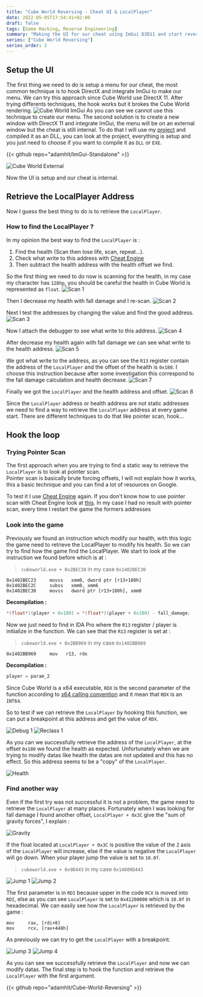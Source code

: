 ```yaml
---
title: "Cube World Reversing - Cheat UI & LocalPlayer"
date: 2022-05-05T17:54:41+02:00
draft: false
tags: [Game Hacking, Reverse Engineering]
summary: "Making the UI for our cheat using ImGui D3D11 and start reverse the game to retrieve the LocalPlayer to start implementing our cheat features."
series: ["Cube World Reversing"]
series_order: 2
---
```


## Setup the UI
The first thing we need to do is setup a menu for our cheat, the most common technique is to hook DirectX and integrate ImGui to make our menu. We can try this approach since Cube World use DirectX 11. 
After trying differents techniques, the hook works but it brokes the Cube World rendering.
![Cube World ImGui](https://user-images.githubusercontent.com/48086737/234317926-5d3b1c6b-d3a1-4dba-8ce3-42b2267d87c2.png)
As you can see we cannot use this technique to create our menu. 
The second solution is to create a new window with DirectX 11 and integrate ImGui, the menu will be on an external window but the cheat is still internal.
To do that I will use my [project](https://github.com/adamhlt/ImGui-Standalone) and compiled it as an DLL, you can look at the project, everything is setup and you just need to choose if you want to compile it as `DLL` or `EXE`.

{{< github repo="adamhlt/ImGui-Standalone" >}}

![Cube World External](https://user-images.githubusercontent.com/48086737/234318016-42c862fc-acb2-4abf-8ead-718b92078717.png)

Now the UI is setup and our cheat is internal.

## Retrieve the LocalPlayer Address
Now I guess the best thing to do is to retrieve the `LocalPlayer`.
### How to find the LocalPlayer ?
In my opinion the best way to find the `LocalPlayer` is : 
 1. Find the health (Scan then lose life, scan, repeat...).
 2. Check what write to this address with [Cheat Engine](https://www.cheatengine.org)
 3. Then subtract the health address with the health offset we find.

So the first thing we need to do now is scanning for the health, in my case my character has `128hp`, you should be careful the health in Cube World is represented as `float`.
![Scan 1](https://user-images.githubusercontent.com/48086737/234318143-61d79161-e3c3-4377-8f2b-626271d3ba9e.png)

Then I decrease my health with fall damage and I re-scan.
![Scan 2](https://user-images.githubusercontent.com/48086737/234318238-f30aee79-ccee-43d6-94f1-29529b069e90.png)

Next I test the addresses by changing the value and find the good address.
![Scan 3](https://user-images.githubusercontent.com/48086737/234318277-0cd313c4-4778-4fab-b62f-e314a3b6d180.png)

Now I attach the debugger to see what write to this address.
![Scan 4](https://user-images.githubusercontent.com/48086737/234318302-ae3d4add-d37a-46d5-b6be-8a5469b99556.png)

After decrease my health again with fall damage we can see what write to the health address.
![Scan 5](https://user-images.githubusercontent.com/48086737/234318333-ba1ace65-67ba-4297-87a7-a32c8a7afee4.png)

We got what write to the address, as you can see the `R13` register contain the address of the `LocalPlayer` and the offset of the health is `0x180`. I choose this instruction because after some investigation this correspond to the fall damage calculation and health decrease.
![Scan 7](https://user-images.githubusercontent.com/48086737/234318396-c3b94189-008f-4e75-850f-9ef7539fba53.png)

Finally we got the `LocalPlayer` and the health address and offset.
![Scan 8](https://user-images.githubusercontent.com/48086737/234318425-0fde6666-7790-4427-b761-be56a6fd5136.png)

Since the `LocalPlayer` address or health address are not static addresses we need to find a way to retrieve the `LocalPlayer` address at every game start. There are different techniques to do that like pointer scan, hook...

##  Hook the loop
### Trying Pointer Scan
The first approach when you are trying to find a static way to retrieve the `LocalPlayer` is to look at pointer scan.  
Pointer scan is basically brute forcing offsets, I will not explain how it works, this a basic technique and you can find a lot of resources on Google.

To test it I use [Cheat Engine](https://www.cheatengine.org) again. If you don't know how to use pointer scan with Cheat Engine look at [this](https://guidedhacking.com/threads/cheat-engine-how-to-pointer-scan-with-pointermaps.9739/). In my case I had no result with pointer scan, every time I restart the game the formers addresses 

### Look into the game
Previously we found an instruction which modify our health, with this logic the game need to retrieve the LocalPlayer to modify his health. So we can try to find how the game find the LocalPlayer. We start to look at the instruction we found before which is at :

> `cubeworld.exe + 0x2BEC30` in my case `0x1402BEC30`

```
0x1402BEC23     movss   xmm0, dword ptr [r13+180h]
0x1402BEC2C     subss   xmm0, xmm6  
0x1402BEC30     movss   dword ptr [r13+180h], xmm0
```
**Decompilation :**
``` cpp
*(float*)(player + 0x180) = *(float*)(player + 0x180) - fall_damage;
```
Now we just need to find in IDA Pro where the `R13` register / player is initialize in the function. We can see that the `R13` register is set at :
> `cubeworld.exe + 0x2BB969` in my case `0x1402BB969`

```
0x1402BB969     mov   r13, rdx
```
**Decompilation :**
``` cpp
player = param_2
```


Since Cube World is a x64 executable, `RDX` is the second parameter of the function according to [x64 calling convention](https://docs.microsoft.com/fr-fr/cpp/build/x64-calling-convention?view=msvc-170) and it mean that `RDX` is an `INT64`.

So to test if we can retrieve the `LocalPlayer` by hooking this function, we can put a breakpoint at this address and get the value of `RDX`.

![Debug 1](https://user-images.githubusercontent.com/48086737/234318503-75ad246c-c1df-465c-9403-db23aa4f7e8c.png)
![Reclass 1](https://user-images.githubusercontent.com/48086737/234318576-b04393c4-cd58-4709-8545-80247429c9a1.png)

As you can we successfully retrieve the address of the `LocalPlayer`, at the offset `0x180` we found the health as expected.
Unfortunately when we are trying to modify datas like health the datas are not updated and this has no effect. So this address seems to be a "copy" of the `LocalPlayer`.

![Health](https://user-images.githubusercontent.com/48086737/234318629-5fe66b8c-cc75-4af7-be24-f4794b3846de.png)

### Find another way
Even if the first try was not successful it is not a problem, the game need to retrieve the `LocalPlayer` at many places. Fortunately when I was looking for fall damage I found another offset, `LocalPlayer + 0x3C` give the "sum of gravity forces", I explain :

![Gravity](https://user-images.githubusercontent.com/48086737/234318732-236c09dc-83a6-4f8e-9d81-33555aed3591.png)

If the float located at `LocalPlayer + 0x3C` is positive the value of the `Z` axis of the `LocalPlayer` will increase, else if the value is negative the `LocalPlayer` will go down. When your player jump the value is set to `10.0f`.

> `cubeworld.exe + 0x9D443` in my case `0x14009D443`

![Jump 1](https://user-images.githubusercontent.com/48086737/234318870-3d7e24ac-9a2a-4da5-9720-8a866950ffc2.png)
![Jump 2](https://user-images.githubusercontent.com/48086737/234318891-2b4b10ca-04c1-4c3b-9c4c-0db3d93f3b14.png)

The first parameter is in `RDI` because upper in the code `RCX` is moved into `RDI`, else as you can see `LocalPlayer` is set to `0x41200000` which is `10.0f` in hexadecimal. We can easily see how the `LocalPlayer` is retrieved by the game :

```
mov     rax, [rdi+8]
mov     rcx, [rax+448h]
```

As previously we can try to get the `LocalPlayer` with a breakpoint.

![Jump 3](https://user-images.githubusercontent.com/48086737/234318937-467651c5-3ab2-420e-a157-52e4e2db243e.png)
![Jump 4](https://user-images.githubusercontent.com/48086737/234318950-1b409354-102e-4210-b817-5958a5bae6af.png)

As you can see we successfully retrieve the `LocalPlayer` and now we can modify datas. The final step is to hook the function and retrieve the `LocalPlayer` with the first argument.

{{< github repo="adamhlt/Cube-World-Reversing" >}}
